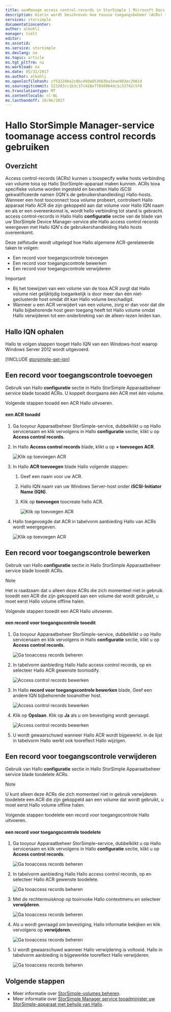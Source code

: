 ```yaml
---
title: aaaManage access control-records in StorSimple | Microsoft Docs
description: Hierin wordt beschreven hoe toouse toegangsbeheer (ACRs) toodetermine welke hosts verbinding van volume tooa op Hallo StorSimple-apparaat maken kunnen registreert.
services: storsimple
documentationcenter: 
author: alkohli
manager: timlt
editor: 
ms.assetid: 
ms.service: storsimple
ms.devlang: na
ms.topic: article
ms.tgt_pltfrm: na
ms.workload: na
ms.date: 05/31/2017
ms.author: alkohli
ms.openlocfilehash: cf532206e2c0bc49da853663ba34ae993ec2981d
ms.sourcegitcommit: 523283cc1b3c37c428e77850964dc1c33742c5f0
ms.translationtype: MT
ms.contentlocale: nl-NL
ms.lasthandoff: 10/06/2017
---
```

# <a name="use-hello-storsimple-manager-service-toomanage-access-control-records"></a>Hallo StorSimple Manager-service toomanage access control records gebruiken

## <a name="overview"></a>Overzicht
Access control-records (ACRs) kunnen u toospecify welke hosts verbinding van volume tooa op Hallo StorSimple-apparaat maken kunnen. ACRs tooa specifieke volume worden ingesteld en bevatten Hallo iSCSI gekwalificeerde namen (IQN's de gebruikershandleiding) Hallo-hosts. Wanneer een host tooconnect tooa volume probeert, controleert Hallo apparaat Hallo ACR die zijn gekoppeld aan dat volume voor Hallo IQN naam en als er een overeenkomst is, wordt hello verbinding tot stand is gebracht. access control-records in Hallo Hallo **configuratie** sectie van de blade van uw StorSimple Device Manager-service alle Hallo access control records weergeven met Hallo IQN's de gebruikershandleiding Hallo hosts overeenkomt.

Deze zelfstudie wordt uitgelegd hoe Hallo algemene ACR-gerelateerde taken te volgen:

* Een record voor toegangscontrole toevoegen
* Een record voor toegangscontrole bewerken
* Een record voor toegangscontrole verwijderen

> [!IMPORTANT]
> * Bij het toewijzen van een volume van de tooa ACR zorgt dat Hallo volume niet gelijktijdig toegankelijk is door meer dan één niet-geclusterde host omdat dit kan Hallo volume beschadigd.
> * Wanneer u een ACR verwijdert van een volume, zorg er dan voor dat die Hallo bijbehorende host geen toegang heeft tot Hallo volume omdat Hallo verwijderen tot een onderbreking van de alleen-lezen leiden kan.

## <a name="get-hello-iqn"></a>Hallo IQN ophalen

Hallo te volgen stappen tooget Hallo IQN van een Windows-host waarop Windows Server 2012 wordt uitgevoerd.

[!INCLUDE [storsimple-get-iqn](../../includes/storsimple-get-iqn.md)]


## <a name="add-an-access-control-record"></a>Een record voor toegangscontrole toevoegen
Gebruik van Hallo **configuratie** sectie in Hallo StorSimple Apparaatbeheer service blade tooadd ACRs. U koppelt doorgaans één ACR met één volume.

Volgende stappen tooadd een ACR Hallo uitvoeren.

#### <a name="tooadd-an-acr"></a>een ACR tooadd

1. Ga tooyour Apparaatbeheer StorSimple-service, dubbelklikt u op Hallo servicenaam en klik vervolgens in Hallo **configuratie** sectie, klikt u op **Access control records**.
2. In Hallo **Access control records** blade, klikt u op **+ toevoegen ACR**.

    ![Klik op toevoegen ACR](./media/storsimple-8000-manage-acrs/createacr1.png)

3. In Hallo **ACR toevoegen** blade Hallo volgende stappen:

    1. Geef een naam voor uw ACR.
    
    2. Hallo IQN naam van uw Windows Server-host onder **iSCSI-Initiator Name (IQN)**.

    3. Klik op **toevoegen** toocreate hello ACR.

        ![Klik op toevoegen ACR](./media/storsimple-8000-manage-acrs/createacr2.png)

4.  Hallo toegevoegde dat ACR in tabelvorm aanbieding Hallo van ACRs wordt weergegeven.

    ![Klik op toevoegen ACR](./media/storsimple-8000-manage-acrs/createacr5.png)


## <a name="edit-an-access-control-record"></a>Een record voor toegangscontrole bewerken
Gebruik van Hallo **configuratie** sectie in Hallo StorSimple Apparaatbeheer service blade tooedit ACRs.

> [!NOTE]
> Het is raadzaam dat u alleen deze ACRs die zich momenteel niet in gebruik. tooedit een ACR die zijn gekoppeld aan een volume dat wordt gebruikt, u moet eerst Hallo volume offline halen.

Volgende stappen tooedit een ACR Hallo uitvoeren.

#### <a name="tooedit-an-access-control-record"></a>een record voor toegangscontrole tooedit
1.  Ga tooyour Apparaatbeheer StorSimple-service, dubbelklikt u op Hallo servicenaam en klik vervolgens in Hallo **configuratie** sectie, klikt u op **Access control records**.

    ![Ga tooaccess records beheren](./media/storsimple-8000-manage-acrs/createacr1.png)

2. In tabelvorm aanbieding Hallo Hallo access control records, op en selecteer Hallo ACR gewenste toomodify.

    ![Access control records bewerken](./media/storsimple-8000-manage-acrs/editacr1.png)

3. In Hallo **record voor toegangscontrole bewerken** blade, Geef een andere IQN bijbehorende tooanother host.

    ![Access control records bewerken](./media/storsimple-8000-manage-acrs/editacr2.png)

4. Klik op **Opslaan**. Klik op **Ja** als u om bevestiging wordt gevraagd. 

    ![Access control records bewerken](./media/storsimple-8000-manage-acrs/editacr3.png)

5. U wordt gewaarschuwd wanneer Hallo ACR wordt bijgewerkt. in de lijst in tabelvorm Hallo werkt ook tooreflect Hallo wijzigen.

   
## <a name="delete-an-access-control-record"></a>Een record voor toegangscontrole verwijderen
Gebruik van Hallo **configuratie** sectie in Hallo StorSimple Apparaatbeheer service blade toodelete ACRs.

> [!NOTE]
> U kunt alleen deze ACRs die zich momenteel niet in gebruik verwijderen. toodelete een ACR die zijn gekoppeld aan een volume dat wordt gebruikt, u moet eerst Hallo volume offline halen.

Volgende stappen toodelete een record voor toegangscontrole Hallo uitvoeren.

#### <a name="toodelete-an-access-control-record"></a>een record voor toegangscontrole toodelete
1.  Ga tooyour Apparaatbeheer StorSimple-service, dubbelklikt u op Hallo servicenaam en klik vervolgens in Hallo **configuratie** sectie, klikt u op **Access control records**.

    ![Ga tooaccess records beheren](./media/storsimple-8000-manage-acrs/createacr1.png)

2. In tabelvorm aanbieding Hallo Hallo access control records, op en selecteer Hallo ACR gewenste toodelete.

    ![Ga tooaccess records beheren](./media/storsimple-8000-manage-acrs/deleteacr1.png)

3. Met de rechtermuisknop op tooinvoke Hallo contextmenu en selecteer **verwijderen**.

    ![Ga tooaccess records beheren](./media/storsimple-8000-manage-acrs/deleteacr2.png)

4. Als u wordt gevraagd om bevestiging, Hallo informatie bekijken en klik vervolgens op **verwijderen**.

    ![Ga tooaccess records beheren](./media/storsimple-8000-manage-acrs/deleteacr3.png)

5. U wordt gewaarschuwd wanneer Hallo verwijdering is voltooid. Hallo in tabelvorm aanbieding is bijgewerkte tooreflect Hallo verwijderen.

    ![Ga tooaccess records beheren](./media/storsimple-8000-manage-acrs/deleteacr5.png)

## <a name="next-steps"></a>Volgende stappen
* Meer informatie over [StorSimple-volumes beheren](storsimple-8000-manage-volumes-u2.md).
* Meer informatie over [StorSimple Manager service tooadminister uw StorSimple-apparaat met behulp van Hallo](storsimple-8000-manager-service-administration.md).

